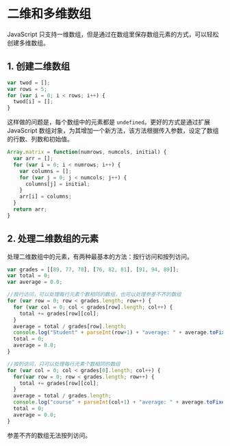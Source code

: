 # 二维和多维数组
JavaScript 只支持一维数组，但是通过在数组里保存数组元素的方式，可以轻松创建多维数组。

## 1. 创建二维数组
```javascript
var twod = [];
var rows = 5;
for (var i = 0; i < rows; i++) {
  twod[i] = [];
}
```
这样做的问题是，每个数组中的元素都是 `undefined`。更好的方式是通过扩展 JavaScript 数组对象，为其增加一个新方法，该方法根据传入参数，设定了数组的行数、列数和初始值。

```javascript
Array.matrix = function(numrows, numcols, initial) {
  var arr = [];
  for (var i = 0; i < numrows; i++) {
    var columns = [];
    for (var j = 0; j < numcols; j++) {
      columns[j] = initial;
    }
    arr[i] = columns;
  }
  return arr;
}
```

## 2. 处理二维数组的元素
处理二维数组中的元素，有两种最基本的方法：按行访问和按列访问。

```javascript
var grades = [[89, 77, 78], [76, 82, 81], [91, 94, 89]];
var total = 0;
var average = 0.0;

//按行访问，可以处理每行元素个数相同的数组，也可以处理参差不齐的数组
for (var row = 0; row < grades.length; row++) {
  for (var col = 0; col < grades[row].length; col++) {
    total += grades[row][col];
  }
  average = total / grades[row].length;
  console.log("Student" + parseInt(row+1) + "average: " + average.toFixed(2));
  total = 0;
  average = 0.0;
}

//按列访问，只可以处理每行元素个数相同的数组
for (var col = 0; col < grades[0].length; col++) {
  for(var row = 0; row < grades.length; row++) {
    total += grades[row][col];
  }
  average = total / grades.length;
  console.log("course" + parseInt(col+1) + "average: " + average.toFixed(2));
  total = 0;
  average = 0.0;
}
```
参差不齐的数组无法按列访问。